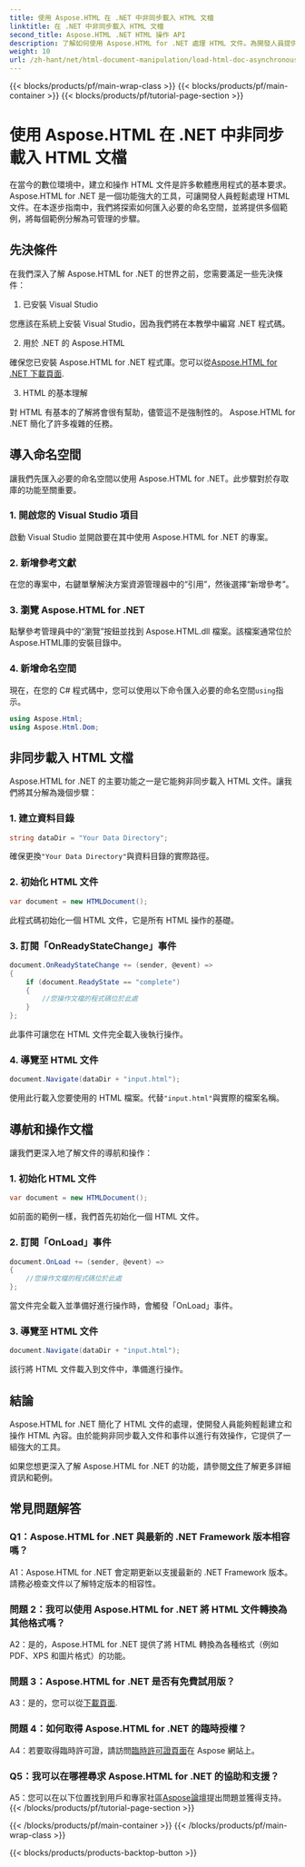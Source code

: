 ```yaml
---
title: 使用 Aspose.HTML 在 .NET 中非同步載入 HTML 文檔
linktitle: 在 .NET 中非同步載入 HTML 文檔
second_title: Aspose.HTML .NET HTML 操作 API
description: 了解如何使用 Aspose.HTML for .NET 處理 HTML 文件。為開發人員提供包含範例和常見問題解答的逐步指南。
weight: 10
url: /zh-hant/net/html-document-manipulation/load-html-doc-asynchronously/
---
```


{{< blocks/products/pf/main-wrap-class >}}
{{< blocks/products/pf/main-container >}}
{{< blocks/products/pf/tutorial-page-section >}}

# 使用 Aspose.HTML 在 .NET 中非同步載入 HTML 文檔


在當今的數位環境中，建立和操作 HTML 文件是許多軟體應用程式的基本要求。 Aspose.HTML for .NET 是一個功能強大的工具，可讓開發人員輕鬆處理 HTML 文件。在本逐步指南中，我們將探索如何匯入必要的命名空間，並將提供多個範例，將每個範例分解為可管理的步驟。

## 先決條件

在我們深入了解 Aspose.HTML for .NET 的世界之前，您需要滿足一些先決條件：

1. 已安裝 Visual Studio

您應該在系統上安裝 Visual Studio，因為我們將在本教學中編寫 .NET 程式碼。

2. 用於 .NET 的 Aspose.HTML

確保您已安裝 Aspose.HTML for .NET 程式庫。您可以從[Aspose.HTML for .NET 下載頁面](https://releases.aspose.com/html/net/).

3. HTML 的基本理解

對 HTML 有基本的了解將會很有幫助，儘管這不是強制性的。 Aspose.HTML for .NET 簡化了許多複雜的任務。

## 導入命名空間

讓我們先匯入必要的命名空間以使用 Aspose.HTML for .NET。此步驟對於存取庫的功能至關重要。

### 1. 開啟您的 Visual Studio 項目

啟動 Visual Studio 並開啟要在其中使用 Aspose.HTML for .NET 的專案。

### 2. 新增參考文獻

在您的專案中，右鍵單擊解決方案資源管理器中的“引用”，然後選擇“新增參考”。

### 3. 瀏覽 Aspose.HTML for .NET

點擊參考管理員中的“瀏覽”按鈕並找到 Aspose.HTML.dll 檔案。該檔案通常位於Aspose.HTML庫的安裝目錄中。

### 4. 新增命名空間

現在，在您的 C# 程式碼中，您可以使用以下命令匯入必要的命名空間`using`指示。

```csharp
using Aspose.Html;
using Aspose.Html.Dom;
```

## 非同步載入 HTML 文檔

Aspose.HTML for .NET 的主要功能之一是它能夠非同步載入 HTML 文件。讓我們將其分解為幾個步驟：

### 1. 建立資料目錄

```csharp
string dataDir = "Your Data Directory";
```

確保更換`"Your Data Directory"`與資料目錄的實際路徑。

### 2. 初始化 HTML 文件

```csharp
var document = new HTMLDocument();
```

此程式碼初始化一個 HTML 文件，它是所有 HTML 操作的基礎。

### 3. 訂閱「OnReadyStateChange」事件

```csharp
document.OnReadyStateChange += (sender, @event) =>
{
    if (document.ReadyState == "complete")
    {
        //您操作文檔的程式碼位於此處
    }
};
```

此事件可讓您在 HTML 文件完全載入後執行操作。

### 4. 導覽至 HTML 文件

```csharp
document.Navigate(dataDir + "input.html");
```

使用此行載入您要使用的 HTML 檔案。代替`"input.html"`與實際的檔案名稱。

## 導航和操作文檔

讓我們更深入地了解文件的導航和操作：

### 1. 初始化 HTML 文件

```csharp
var document = new HTMLDocument();
```

如前面的範例一樣，我們首先初始化一個 HTML 文件。

### 2. 訂閱「OnLoad」事件

```csharp
document.OnLoad += (sender, @event) =>
{
    //您操作文檔的程式碼位於此處
};
```

當文件完全載入並準備好進行操作時，會觸發「OnLoad」事件。

### 3. 導覽至 HTML 文件

```csharp
document.Navigate(dataDir + "input.html");
```

該行將 HTML 文件載入到文件中，準備進行操作。

## 結論

Aspose.HTML for .NET 簡化了 HTML 文件的處理，使開發人員能夠輕鬆建立和操作 HTML 內容。由於能夠非同步載入文件和事件以進行有效操作，它提供了一組強大的工具。

如果您想更深入了解 Aspose.HTML for .NET 的功能，請參閱[文件](https://reference.aspose.com/html/net/)了解更多詳細資訊和範例。

## 常見問題解答

### Q1：Aspose.HTML for .NET 與最新的 .NET Framework 版本相容嗎？

A1：Aspose.HTML for .NET 會定期更新以支援最新的 .NET Framework 版本。請務必檢查文件以了解特定版本的相容性。

### 問題 2：我可以使用 Aspose.HTML for .NET 將 HTML 文件轉換為其他格式嗎？

A2：是的，Aspose.HTML for .NET 提供了將 HTML 轉換為各種格式（例如 PDF、XPS 和圖片格式）的功能。

### 問題 3：Aspose.HTML for .NET 是否有免費試用版？

 A3：是的，您可以從[下載頁面](https://releases.aspose.com/).

### 問題 4：如何取得 Aspose.HTML for .NET 的臨時授權？

 A4：若要取得臨時許可證，請訪問[臨時許可證頁面](https://purchase.aspose.com/temporary-license/)在 Aspose 網站上。

### Q5：我可以在哪裡尋求 Aspose.HTML for .NET 的協助和支援？

 A5：您可以在以下位置找到用戶和專家社區[Aspose論壇](https://forum.aspose.com/)提出問題並獲得支持。
{{< /blocks/products/pf/tutorial-page-section >}}

{{< /blocks/products/pf/main-container >}}
{{< /blocks/products/pf/main-wrap-class >}}

{{< blocks/products/products-backtop-button >}}
